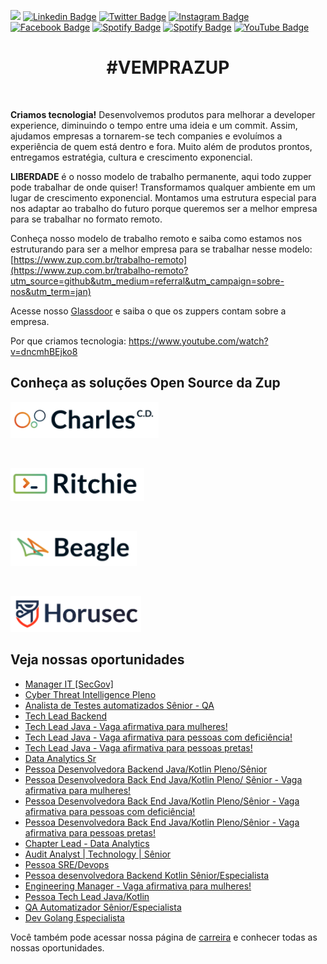 ![](images/header-nova-pagina-carreiras.gif)
[![Linkedin Badge](https://img.shields.io/badge/LinkedIn-0077B5?style=for-the-badge&logo=linkedin&logoColor=white)](https://www.linkedin.com/company/zupinnovation/) 
[![Twitter Badge](https://img.shields.io/badge/Twitter-1DA1F2?style=for-the-badge&logo=twitter&logoColor=white)](https://twitter.com/ZupInnovation) 
[![Instagram Badge](https://img.shields.io/badge/Instagram-E4405F?style=for-the-badge&logo=instagram&logoColor=white)](https://www.instagram.com/zupinnovation/) 
[![Facebook Badge](https://img.shields.io/badge/Facebook-1877F2?style=for-the-badge&logo=facebook&logoColor=white)](https://www.facebook.com/ZupInnovation/) 
[![Spotify Badge](https://img.shields.io/badge/Spotify-1ED760?&style=for-the-badge&logo=spotify&logoColor=white)](https://open.spotify.com/show/01ZXvnvBJ6GHlt3QOAUAfB?si=GHqNwbLHSIm8o6H-aeOrZQ) 
[![Spotify Badge](https://img.shields.io/badge/GitHub-100000?style=for-the-badge&logo=github&logoColor=white)](https://github.com/ZupIT/) 
[![YouTube Badge](https://img.shields.io/badge/YouTube-FF0000?style=for-the-badge&logo=youtube&logoColor=white)](https://www.youtube.com/channel/UCJWZyJ-36yNscqnnHiwjkhQ) 

<h1 align="center">#VEMPRAZUP</h1>
<br/>

<strong>Criamos tecnologia!</strong> Desenvolvemos produtos para melhorar a developer experience, diminuindo o tempo entre uma ideia e um commit. Assim, ajudamos empresas a tornarem-se tech companies e evoluímos a experiência de quem está dentro e fora. Muito além de produtos prontos, entregamos estratégia, cultura e crescimento exponencial.

<strong>LIBERDADE</strong> é o nosso modelo de trabalho permanente, aqui todo zupper pode trabalhar de onde quiser! Transformamos qualquer ambiente em um lugar de crescimento exponencial. Montamos uma estrutura especial para nos adaptar ao trabalho do futuro porque queremos ser a melhor empresa para se trabalhar no formato remoto.

Conheça nosso modelo de trabalho remoto e saiba como estamos nos estruturando para ser a melhor empresa para se trabalhar nesse modelo: [https://www.zup.com.br/trabalho-remoto](https://www.zup.com.br/trabalho-remoto?utm_source=github&utm_medium=referral&utm_campaign=sobre-nos&utm_term=jan)

Acesse nosso [Glassdoor](https://www.glassdoor.com.br/Vis%C3%A3o-geral/Trabalhar-na-Zup-Innovation-EI_IE2482761.13,27.htm) e saiba o que os zuppers contam sobre a empresa.

Por que criamos tecnologia: https://www.youtube.com/watch?v=dncmhBEjko8 

## Conheça as soluções Open Source da Zup

<div>
    <p>
    <a href="https://charlescd.io/"><img width="237" height="58" src="images/charles.png" alt="CharlesCD"></a>
    </p>
</div>
<div>
    <br>
    <p>
    <a href="https://RitchieCLI.io/"><img width="214" height="53" src="images/ritchie.png" alt="RitchieCLI"></a>
    </p>
</div>
<div>
    <br>
    <p>
    <a href="https://useBeagle.io/"><img width="202" height="56" src="images/beagle.png" alt="Beagle"></a>
    </p>
</div>
<div>
    <br>
    <p>
    <a href="https://Horusec.io/"><img width="209" height="57" src="images/horusec.png" alt="Horusec"></a>
    </p>
</div>

## Veja nossas oportunidades

<!-- BLOG-POST-LIST:START -->
- [Manager IT [SecGov]](https://boards.greenhouse.io/zupinnovation/jobs/5249753003)
- [Cyber Threat Intelligence Pleno](https://boards.greenhouse.io/zupinnovation/jobs/5231309003)
- [Analista de Testes automatizados Sênior - QA](https://boards.greenhouse.io/zupinnovation/jobs/5312394003)
- [Tech Lead Backend](https://boards.greenhouse.io/zupinnovation/jobs/5269180003)
- [Tech Lead Java - Vaga afirmativa para mulheres!](https://boards.greenhouse.io/zupinnovation/jobs/5308437003)
- [Tech Lead Java - Vaga afirmativa para pessoas com deficiência!](https://boards.greenhouse.io/zupinnovation/jobs/5308441003)
- [Tech Lead Java - Vaga afirmativa para pessoas pretas!](https://boards.greenhouse.io/zupinnovation/jobs/5308450003)
- [Data Analytics Sr](https://boards.greenhouse.io/zupinnovation/jobs/5307530003)
- [Pessoa Desenvolvedora Backend Java/Kotlin Pleno/Sênior](https://boards.greenhouse.io/zupinnovation/jobs/5185079003)
- [Pessoa Desenvolvedora Back End Java/Kotlin Pleno/ Sênior - Vaga afirmativa para mulheres!](https://boards.greenhouse.io/zupinnovation/jobs/5274855003)
- [Pessoa Desenvolvedora Back End Java/Kotlin Pleno/Sênior - Vaga afirmativa para pessoas com deficiência!](https://boards.greenhouse.io/zupinnovation/jobs/5275247003)
- [Pessoa Desenvolvedora Back End Java/Kotlin Pleno/Sênior - Vaga afirmativa para pessoas pretas!](https://boards.greenhouse.io/zupinnovation/jobs/5275251003)
- [Chapter Lead - Data Analytics](https://boards.greenhouse.io/zupinnovation/jobs/5306713003)
- [Audit Analyst | Technology | Sênior](https://boards.greenhouse.io/zupinnovation/jobs/5296492003)
- [Pessoa SRE/Devops](https://boards.greenhouse.io/zupinnovation/jobs/5060275003)
- [Pessoa desenvolvedora Backend Kotlin Sênior/Especialista](https://boards.greenhouse.io/zupinnovation/jobs/5237140003)
- [Engineering Manager - Vaga afirmativa para mulheres!](https://boards.greenhouse.io/zupinnovation/jobs/5280588003)
- [Pessoa Tech Lead Java/Kotlin](https://boards.greenhouse.io/zupinnovation/jobs/5237265003)
- [QA Automatizador Sênior/Especialista](https://boards.greenhouse.io/zupinnovation/jobs/5229171003)
- [Dev Golang Especialista](https://boards.greenhouse.io/zupinnovation/jobs/5260338003)
<!-- BLOG-POST-LIST:END -->


Você também pode acessar nossa página de [carreira](https://www.zup.com.br/carreiras?utm_source=github&utm_medium=referral&utm_campaign=sobre-nos&utm_term=jan) e conhecer todas as nossas oportunidades.
